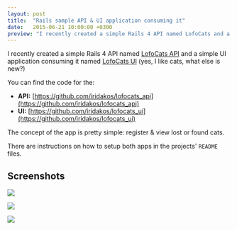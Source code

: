 ```yaml
---
layout: post
title:  "Rails sample API & UI application consuming it"
date:   2015-06-21 10:00:00 +0300
preview: "I recently created a simple Rails 4 API named LofoCats and a simple UI application consuming it named LofoCats UI (yes, I like cats, what else is new?)..."
---
```


I recently created a simple Rails 4 API named [LofoCats API](https://github.com/iridakos/lofocats_api) and a simple UI application consuming it named [LofoCats UI](https://github.com/iridakos/lofocats_ui) (yes, I like cats, what else is new?)

You can find the code for the:

* **API:** [https://github.com/iridakos/lofocats_api](https://github.com/iridakos/lofocats_api)
* **UI:** [https://github.com/iridakos/lofocats_ui](https://github.com/iridakos/lofocats_ui)

The concept of the app is pretty simple: register & view lost or found cats.

There are instructions on how to setup both apps in the projects' `README` files.

## Screenshots

![](https://camo.githubusercontent.com/9f54cc989247f2d62b9df4e1d02de3f813e7a20e/68747470733a2f2f332e62702e626c6f6773706f742e636f6d2f2d3571596d5868704b4b33552f56674c46724b456a3650492f41414141414141414263412f344d4e345132446f4e72512f73313630302f61646d696e697374726174696f6e2e706e67)

![](https://camo.githubusercontent.com/7b2264f3fe2078f396772077f97b059d574a2295/68747470733a2f2f332e62702e626c6f6773706f742e636f6d2f2d364b454562414c463963382f56674c4672744635686f492f41414141414141414263492f5f51627067444d552d31632f73313630302f6361742d656e74726965732d696e6465782e706e67)

![](https://camo.githubusercontent.com/076e81ec004cc1b9154eb6286b5d9850a5ba2c2b/68747470733a2f2f322e62702e626c6f6773706f742e636f6d2f2d357033465a4d3954414d6f2f56674c46736258345356492f41414141414141414263512f586f3851433441524a436b2f73313630302f6e65772d6361742d656e7472792e706e67)
